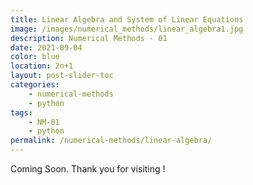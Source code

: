 ```yaml
---
title: Linear Algebra and System of Linear Equations
image: /images/numerical_methods/linear_algebra1.jpg
description: Numerical Methods - 01
date: 2021-09-04
color: blue
location: 2n+1
layout: post-slider-toc
categories:
    - numerical-methods
    - python
tags:
    - NM-01
    - python
permalink: /numerical-methods/linear-algebra/
---
```


Coming Soon. Thank you for visiting !